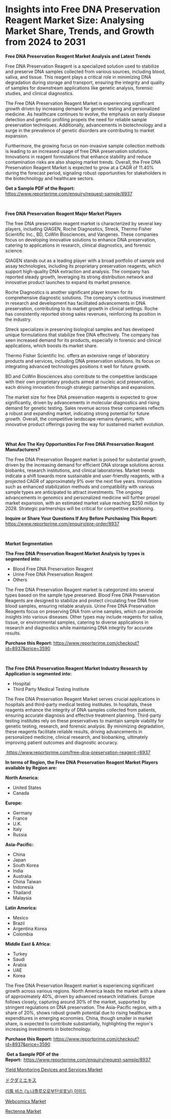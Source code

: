 <p><h1>Insights into Free DNA Preservation Reagent Market Size: Analysing Market Share, Trends, and Growth from 2024 to 2031</h1></p><p><strong>Free DNA Preservation Reagent Market Analysis and Latest Trends</strong></p>
<p><p>Free DNA Preservation Reagent is a specialized solution used to stabilize and preserve DNA samples collected from various sources, including blood, saliva, and tissue. This reagent plays a critical role in minimizing DNA degradation during storage and transport, ensuring the integrity and quality of samples for downstream applications like genetic analysis, forensic studies, and clinical diagnostics.</p><p>The Free DNA Preservation Reagent Market is experiencing significant growth driven by increasing demand for genetic testing and personalized medicine. As healthcare continues to evolve, the emphasis on early disease detection and genetic profiling propels the need for reliable sample preservation techniques. Additionally, advancements in biotechnology and a surge in the prevalence of genetic disorders are contributing to market expansion.</p><p>Furthermore, the growing focus on non-invasive sample collection methods is leading to an increased usage of free DNA preservation solutions. Innovations in reagent formulations that enhance stability and reduce contamination risks are also shaping market trends. Overall, the Free DNA Preservation Reagent Market is expected to grow at a CAGR of 11.40% during the forecast period, signaling robust opportunities for stakeholders in the biotechnology and healthcare sectors.</p></p>
<p><strong>Get a Sample PDF of the Report:&nbsp;</strong> <a href="https://www.reportprime.com/enquiry/request-sample/8937">https://www.reportprime.com/enquiry/request-sample/8937</a></p>
<p>&nbsp;</p>
<p><strong>Free DNA Preservation Reagent Major Market Players</strong></p>
<p><p>The free DNA preservation reagent market is characterized by several key players, including QIAGEN, Roche Diagnostics, Streck, Thermo Fisher Scientific Inc., BD, CoWin Biosciences, and Vangenes. These companies focus on developing innovative solutions to enhance DNA preservation, catering to applications in research, clinical diagnostics, and forensic science.</p><p>QIAGEN stands out as a leading player with a broad portfolio of sample and assay technologies, including its proprietary preservation reagents, which support high-quality DNA extraction and analysis. The company has reported steady growth, leveraging its strong distribution network and innovative product launches to expand its market presence.</p><p>Roche Diagnostics is another significant player known for its comprehensive diagnostic solutions. The company's continuous investment in research and development has facilitated advancements in DNA preservation, contributing to its market growth in clinical settings. Roche has consistently reported strong sales revenues, reinforcing its position in the industry.</p><p>Streck specializes in preserving biological samples and has developed unique formulations that stabilize free DNA effectively. The company has seen increased demand for its products, especially in forensic and clinical applications, which boosts its market share.</p><p>Thermo Fisher Scientific Inc. offers an extensive range of laboratory products and services, including DNA preservation solutions. Its focus on integrating advanced technologies positions it well for future growth.</p><p>BD and CoWin Biosciences also contribute to the competitive landscape with their own proprietary products aimed at nucleic acid preservation, each driving innovation through strategic partnerships and expansions.</p><p>The market size for free DNA preservation reagents is expected to grow significantly, driven by advancements in molecular diagnostics and rising demand for genetic testing. Sales revenue across these companies reflects a robust and expanding market, indicating strong potential for future growth. Overall, the competitive landscape remains dynamic, with innovative product offerings paving the way for sustained market evolution.</p></p>
<p>&nbsp;</p>
<p><strong>What Are The Key Opportunities For Free DNA Preservation Reagent Manufacturers?</strong></p>
<p><p>The Free DNA Preservation Reagent market is poised for substantial growth, driven by the increasing demand for efficient DNA storage solutions across biobanks, research institutions, and clinical laboratories. Market trends indicate a shift towards more sustainable and user-friendly reagents, with a projected CAGR of approximately 9% over the next five years. Innovations such as enhanced stabilization methods and compatibility with various sample types are anticipated to attract investments. The ongoing advancements in genomics and personalized medicine will further propel market expansion, with an estimated market value reaching $250 million by 2028. Strategic partnerships will be critical for competitive positioning.</p></p>
<p><strong>Inquire or Share Your Questions If Any Before Purchasing This Report:</strong> <a href="https://www.reportprime.com/enquiry/pre-order/8937">https://www.reportprime.com/enquiry/pre-order/8937</a></p>
<p>&nbsp;</p>
<p><strong>Market Segmentation</strong></p>
<p><strong>The Free DNA Preservation Reagent Market Analysis by types is segmented into:</strong></p>
<p><ul><li>Blood Free DNA Preservation Reagent</li><li>Urine Free DNA Preservation Reagent</li><li>Others</li></ul></p>
<p><p>The Free DNA Preservation Reagent market is categorized into several types based on the sample type preserved. Blood Free DNA Preservation Reagents are designed to stabilize and protect circulating free DNA from blood samples, ensuring reliable analysis. Urine Free DNA Preservation Reagents focus on preserving DNA from urine samples, which can provide insights into various diseases. Other types may include reagents for saliva, tissue, or environmental samples, catering to diverse applications in research and diagnostics while maintaining DNA integrity for accurate results.</p></p>
<p><strong>Purchase this Report:&nbsp;</strong><a href="https://www.reportprime.com/checkout?id=8937&price=3590">https://www.reportprime.com/checkout?id=8937&price=3590</a></p>
<p>&nbsp;</p>
<p><strong>The Free DNA Preservation Reagent Market Industry Research by Application is segmented into:</strong></p>
<p><ul><li>Hospital</li><li>Third Party Medical Testing Institute</li></ul></p>
<p><p>The Free DNA Preservation Reagent Market serves crucial applications in hospitals and third-party medical testing institutes. In hospitals, these reagents enhance the integrity of DNA samples collected from patients, ensuring accurate diagnosis and effective treatment planning. Third-party testing institutes rely on these preservatives to maintain sample viability for genetic testing, research, and forensic analysis. By minimizing degradation, these reagents facilitate reliable results, driving advancements in personalized medicine, clinical research, and biobanking, ultimately improving patient outcomes and diagnostic accuracy.</p></p>
<p><a href="https://www.reportprime.com/free-dna-preservation-reagent-r8937">&nbsp;https://www.reportprime.com/free-dna-preservation-reagent-r8937</a></p>
<p><strong>In terms of Region, the Free DNA Preservation Reagent Market Players available by Region are:</strong></p>
<p>
    <p> <strong> North America: </strong>
        <ul>
            <li>United States</li>
            <li>Canada</li>
        </ul>
        </p> 
    <p> <strong> Europe: </strong>
        <ul>
            <li>Germany</li>
            <li>France</li>
            <li>U.K.</li>
            <li>Italy</li>
            <li>Russia</li>
        </ul>
        </p> 
    <p> <strong> Asia-Pacific: </strong>
        <ul>
            <li>China</li>
            <li>Japan</li>
            <li>South Korea</li>
            <li>India</li>
            <li>Australia</li>
            <li>China Taiwan</li>
            <li>Indonesia</li>
            <li>Thailand</li>
            <li>Malaysia</li>
        </ul>
        </p> 
    <p> <strong> Latin America: </strong>
        <ul>
            <li>Mexico</li>
            <li>Brazil</li>
            <li>Argentina Korea</li>
            <li>Colombia</li>
        </ul>
        </p> 
    <p> <strong> Middle East & Africa: </strong>
        <ul>
            <li>Turkey</li>
            <li>Saudi</li>
            <li>Arabia</li>
            <li>UAE</li>
            <li>Korea</li>
        </ul>
    </p>
    </p>
<p><p>The Free DNA Preservation Reagent market is experiencing significant growth across various regions. North America leads the market with a share of approximately 40%, driven by advanced research initiatives. Europe follows closely, capturing around 30% of the market, supported by stringent regulations on DNA preservation. The Asia-Pacific region, with a share of 20%, shows robust growth potential due to rising healthcare expenditures in emerging economies. China, though smaller in market share, is expected to contribute substantially, highlighting the region's increasing investments in biotechnology.</p></p>
<p><strong>Purchase this Report: </strong><a href="https://www.reportprime.com/checkout?id=8937&price=3590">https://www.reportprime.com/checkout?id=8937&price=3590</a></p>
<p>&nbsp;<strong>Get a Sample PDF of the Report:&nbsp;&nbsp;</strong><a href="https://www.reportprime.com/enquiry/request-sample/8937">https://www.reportprime.com/enquiry/request-sample/8937</a></p>
<p><strong></strong></p>
<p><p><a href="https://issuu.com/reportprime-2/docs/yield-monitoring-devices-and-servic_7478169761c907">Yield Monitoring Devices and Services Market</a></p><p><a href="https://medium.com/@gla8aaroyals/houttuynia-extract-market-%E3%81%AF-%E3%82%B3%E3%82%B9%E3%83%88%E7%AE%A1%E7%90%86%E3%81%A8%E5%8A%B9%E7%8E%87%E5%90%91%E4%B8%8A%E3%82%92%E5%84%AA%E5%85%88%E3%81%97%E3%81%BE%E3%81%99-%E3%81%95%E3%82%89%E3%81%AB-%E5%A0%B1%E5%91%8A%E6%9B%B8%E3%81%AF%E5%B8%82%E5%A0%B4%E3%81%AE%E9%9C%80%E8%A6%81%E9%9D%A2%E3%81%A8%E4%BE%9B%E7%B5%A6%E9%9D%A2%E3%81%AE%E4%B8%A1%E6%96%B9%E3%82%92%E3%82%AB%E3%83%90%E3%83%BC%E3%81%97%E3%81%A6%E3%81%84%E3%81%BE%E3%81%99-houttuynia-extract-f3299d9568c4">ドクダミエキス</a></p><p><a href="https://medium.com/@ejuynpri79/lithium-bis-nonafluorobutanesulfonyl-imide-market-%EC%9D%98-%EA%B8%80%EB%A1%9C%EB%B2%8C-%EC%8B%9C%EC%9E%A5-%EA%B0%9C%EC%9A%94%EB%8A%94-%EC%A0%84-%EC%84%B8%EA%B3%84-%EB%B0%8F-%EC%A3%BC%EC%9A%94-%EC%8B%9C%EC%9E%A5%EC%9D%98-%EC%82%B0%EC%97%85%EC%97%90-%EC%98%81%ED%96%A5%EC%9D%84-%EB%AF%B8%EC%B9%98%EB%8A%94-%EC%A3%BC%EC%9A%94-%ED%8A%B8%EB%A0%8C%EB%93%9C%EC%97%90-6da16cb9aec7">리튬 비스 (노나플루오로부탄설포닐) 이미드</a></p><p><a href="https://www.linkedin.com/pulse/webcomics-market-trends-detailed-study-its-segmentation-analyzing-3dare?trackingId=hertrKXyRf2tCrOEIdeVRg%3D%3D">Webcomics Market</a></p><p><a href="https://medium.com/@sigridrobel_68710/the-growth-of-the-rectenna-market-has-been-significant-driven-by-various-critical-factors-13d717ce37c2">Rectenna Market</a></p></p>